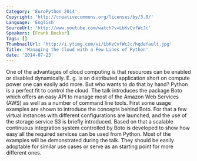 ```yaml
---
Category: 'EuroPython 2014'
Copyright: 'http://creativecommons.org/licenses/by/3.0/'
Language: 'English'
SourceUrl: 'http://www.youtube.com/watch?v=LbKvCvfWcJc'
Speakers: [Frank Becker]
Tags: []
ThumbnailUrl: 'http://i.ytimg.com/vi/LbKvCvfWcJc/hqdefault.jpg'
Title: 'Managing the Cloud with a Few Lines of Python'
date: '2014-07-23'
---
```

One of the advantages of cloud computing is that resources can be enabled or disabled dynamically. 
E. g. is an distributed application short on compute power one can easily add more. But who wants to do that by hand? Python is a perfect fit to control the cloud. 
The talk introduces the package Boto which offers an easy API to manage most of the Amazon Web Services (AWS) as well as a number of command line tools. 
First some usage examples are shown to introduce the concepts behind Boto. 
For that a few virtual instances with different configurations are launched, and the use of the storage service S3 is briefly introduced. 
Based on that a scalable continuous integration system controlled by Boto is developed to show how easy all the required services can be used from Python. 
Most of the examples will be demonstrated during the talk. They should be easily adoptable for similar use cases or serve as an starting point for more different ones.